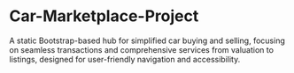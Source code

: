 # Car-Marketplace-Project
A static Bootstrap-based hub for simplified car buying and selling, focusing on seamless transactions and comprehensive services from valuation to listings, designed for user-friendly navigation and accessibility.
